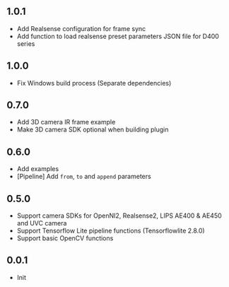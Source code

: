 ## 1.0.1
* Add Realsense configuration for frame sync
* Add function to load realsense preset parameters JSON file for D400 series

## 1.0.0
* Fix Windows build process (Separate dependencies)

## 0.7.0
* Add 3D camera IR frame example
* Make 3D camera SDK optional when building plugin

## 0.6.0
* Add examples
* [Pipeline] Add `from`, `to` and `append` parameters

## 0.5.0
* Support camera SDKs for OpenNI2, Realsense2, LIPS AE400 & AE450 and UVC camera
* Support Tensorflow Lite pipeline functions (Tensorflowlite 2.8.0)
* Support basic OpenCV functions

## 0.0.1

* Init
